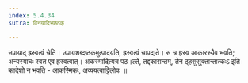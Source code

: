 ```yaml
---
index: 5.4.34
sutra: विनयादिभ्यष्ठक्

---
```

 उपायाद् ह्रस्वत्वं चेति। उपायशब्दष्ठकमुत्पादयति, ह्रस्वत्वं चापद्यते। स च ह्रस्व आकारस्यैव भवति; अन्यस्याचः स्वत एव ह्रस्वत्वात्। अकस्मादित्यत्र पठ।ल्ते, तद्दकारान्तम्, तेन ठ्हसुसुक्तान्तात्कःऽ इति कादेशो न भवति - आकस्मिकः, अव्ययत्वाट्टिलोपः ॥